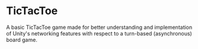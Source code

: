 TicTacToe
=========

A basic TicTacToe game made for better understanding and implementation of Unity's networking features with respect to a turn-based (asynchronous) board game.
